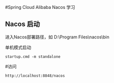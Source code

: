 #Spring Cloud Alibaba Nacos 学习

## Nacos 启动

进入Nacos部署路径，如 D:\Program Files\nacos\bin

单机模式启动

```shell
startup.cmd -m standalone
```

#访问
```http request
http://localhost:8848/nacos
```